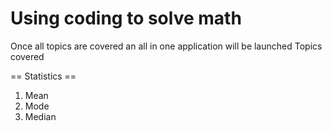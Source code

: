 # Using coding to solve math

Once all topics are covered an all in one application will be launched
Topics covered 

== Statistics == 
1) Mean 
2) Mode 
3) Median
